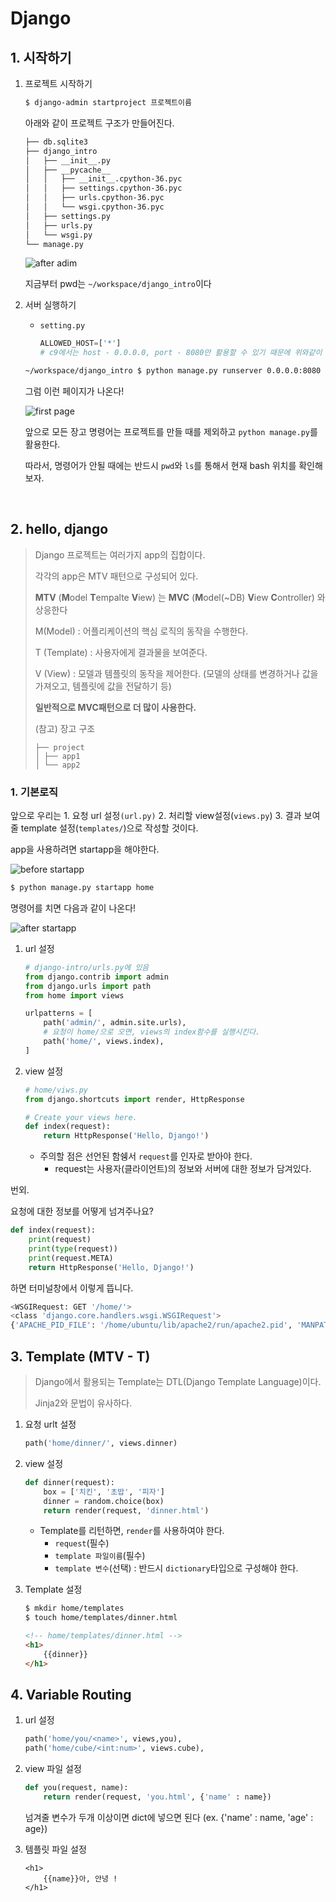 # Django

## 1. 시작하기

1. 프로젝트 시작하기

   ```bash
   $ django-admin startproject 프로젝트이름
   ```

   아래와 같이 프로젝트 구조가 만들어진다.

   ```bash
   ├── db.sqlite3
   ├── django_intro
   │   ├── __init__.py
   │   ├── __pycache__
   │   │   ├── __init__.cpython-36.pyc
   │   │   ├── settings.cpython-36.pyc
   │   │   ├── urls.cpython-36.pyc
   │   │   └── wsgi.cpython-36.pyc
   │   ├── settings.py
   │   ├── urls.py
   │   └── wsgi.py
   └── manage.py
   ```

   ![after adim](/image/django_projet_init-1.PNG)

   지금부터 pwd는 `~/workspace/django_intro`이다

2. 서버 실행하기

   + `setting.py`

     ```python
     ALLOWED_HOST=['*']
     # c9에서는 host - 0.0.0.0, port - 8080만 활용할 수 있기 때문에 위와같이 설정한다.
     ```

   ```bash
   ~/workspace/django_intro $ python manage.py runserver 0.0.0.0:8080
   ```

   그럼 이런 페이지가 나온다!

   ![first page](/image/django_first_runserver.PNG)

   앞으로 모든 장고 명령어는 프로젝트를 만들 때를 제외하고 `python manage.py`를 활용한다.

   따라서, 명령어가 안될 때에는 반드시 `pwd`와 `ls`를 통해서 현재 bash 위치를 확인해보자.                                                                                                                                                                                                                                                                                                                                                                                                                                                                                                                                                                                                                                                                                                                                                                                                                                                                                                                                                                                                                                                                                                                                                                                                                                                                                                                                                                                                       

   ​                                                                                                                                                                                                                                                                                                                                                                                                                                                                                                                                                                                                                                                                                                                                                                                                                                                                                                                                                                                                                                                                                                                                                                                                                                                                                                                                                                                                                                                                                                                                                                                                                                                                                                                                                                                                                                                                                                                                                                                                                                                                                                                                                                           

## 2. hello, django

> Django 프로젝트는 여러가지 app의 집합이다.
>
> 각각의 app은 MTV 패턴으로 구성되어 있다.
>
> **MTV** (**M**odel **T**empalte **V**iew) 는 **MVC** (**M**odel(~DB) **V**iew **C**ontroller) 와 상응한다
>
> M(Model) : 어플리케이션의 핵심 로직의 동작을 수행한다.
>
> T (Template) : 사용자에게 결과물을 보여준다.
>
> V (View) : 모델과 템플릿의 동작을 제어한다. (모델의 상태를 변경하거나 값을 가져오고, 템플릿에 값을 전달하기 등)
>
> **일반적으로 MVC패턴으로 더 많이 사용한다.**
>
>(참고) 장고 구조
>
>  ```
>  ├── project
>  │ ├── app1
>  │ └── app2
>  ```

### 1. 기본로직

앞으로 우리는 1. 요청 url  설정`(url.py)` 2. 처리할 view설정(`views.py`) 3. 결과 보여줄 template 설정(`templates/`)으로 작성할 것이다.



app을 사용하려면 startapp을 해야한다.

![before startapp](/image/before_startapp.PNG)

```bash
$ python manage.py startapp home
```

명령어를 치면 다음과 같이 나온다!

![after startapp](/image/after_startapp.PNG)

1. url 설정

   ```python
   # django-intro/urls.py에 있음
   from django.contrib import admin
   from django.urls import path
   from home import views
   
   urlpatterns = [
       path('admin/', admin.site.urls),
       # 요청이 home/으로 오면, views의 index함수를 실행시킨다.
       path('home/', views.index),
   ]
   
   ```

   

2. view 설정

   ```python
   # home/viws.py
   from django.shortcuts import render, HttpResponse
   
   # Create your views here.
   def index(request):
       return HttpResponse('Hello, Django!')
   ```

   + 주의할 점은 선언된 함쉥서 `request`를 인자로 받아야 한다.
     + request는 사용자(클라이언트)의 정보와 서버에 대한 정보가 담겨있다.

번외.

요청에 대한 정보를 어떻게 넘겨주나요?

```python
def index(request):
    print(request)
    print(type(request))
    print(request.META)
    return HttpResponse('Hello, Django!')
```

하면 터미널창에서 이렇게 뜹니다.

```bash
<WSGIRequest: GET '/home/'>
<class 'django.core.handlers.wsgi.WSGIRequest'>
{'APACHE_PID_FILE': '/home/ubuntu/lib/apache2/run/apache2.pid', 'MANPATH': '/home/ubuntu/.nvm/versions/node/v6.11.2/share/man:/usr/local/rvm/rubies/ruby-2.4.0/share/man:/usr/local/man:/usr/local/share/man:/usr/share/man:/usr/local/rvm/man', 'rvm_bin_path': '/usr/local/rvm/bin', 'C9_SHARED': '/mnt/shared', 'PYENV_ROOT': '/home/ubuntu/.pyenv', 'C9_FULLNAME': 'Jiwon Ashley Ryu', 'GEM_HOME': '/usr/local/rvm/gems/ruby-2.4.0', 'NVM_CD_FLAGS': '', 'APACHE_RUN_USER': 'ubuntu', 'SHELL': '/bin/bash', 'TERM': 'screen', 'IRBRC': '/usr/local/rvm/rubies/ruby-2.4.0/.irbrc', 'SSH_CLIENT': '::ffff:10.240.1.27 41758 22', 'ISOUTPUTPANE': '0', 'NVM_PATH': '/home/ubuntu/.nvm/versions/node/v6.11.2/lib/node', 'C9_PORT': '8080', 'METEOR_IP': '0.0.0.0', 'MY_RUBY_HOME': '/usr/local/rvm/rubies/ruby-2.4.0', 'PHPRC': '/home/ubuntu/workspace', 'PYENV_VERSION': 'django-venv', 'LC_ALL': 'C.UTF-8', 'NVM_DIR': '/home/ubuntu/.nvm', 'USER': 'ubuntu', '_system_type': 'Linux', 'rvm_path': '/usr/local/rvm', 'PYENV_DIR': '/home/ubuntu/workspace/django_intro', 'C9_UID': '2330190', 'PYENV_VIRTUALENV_INIT': '1', 'VIRTUAL_ENV': '/home/ubuntu/.pyenv/versions/3.6.7/envs/django-venv', 'TMUX': '/tmp/tmux-1000/cloud92.2,1117,0', 'PYENV_VIRTUAL_ENV': '/home/ubuntu/.pyenv/versions/3.6.7/envs/django-venv', 'C9_IP': '0.0.0.0', 'rvm_prefix': '/usr/local', 'APACHE_LOG_DIR': '/home/ubuntu/lib/apache2/log', 'PATH': '/home/ubuntu/.pyenv/versions/django-venv/bin:/home/ubuntu/.pyenv/libexec:/home/ubuntu/.pyenv/plugins/python-build/bin:/home/ubuntu/.pyenv/plugins/pyenv-virtualenv/bin:/home/ubuntu/.pyenv/plugins/pyenv-virtualenv/shims:/home/ubuntu/.pyenv/shims:/home/ubuntu/.pyenv/bin:/home/ubuntu/.pyenv/shims:/home/ubuntu/.pyenv/bin:/home/ubuntu/.nvm/versions/node/v6.11.2/bin:/usr/local/rvm/gems/ruby-2.4.0/bin:/usr/local/rvm/gems/ruby-2.4.0@global/bin:/usr/local/rvm/rubies/ruby-2.4.0/bin:/mnt/shared/bin:/home/ubuntu/workspace/node_modules/.bin:/home/ubuntu/bin:/usr/local/sbin:/usr/local/bin:/usr/sbin:/usr/bin:/sbin:/bin:/mnt/shared/sbin:/opt/gitl:/opt/go/bin:/mnt/shared/c9/app.nw/bin:/usr/local/rvm/bin', 'C9_USER': 'ashleyryu', 'HGUSER': 'Jiwon Ashley Ryu', 'NVM_NODEJS_ORG_MIRROR': 'https://nodejs.org/dist', 'PWD': '/home/ubuntu/workspace/django_intro', 'APACHE_RUN_GROUP': 'ubuntu', 'LANG': 'C', 'NODE_PATH': '/mnt/shared/lib/node_modules', 'PYENV_HOOK_PATH': '/home/ubuntu/.pyenv/pyenv.d:/usr/local/etc/pyenv.d:/etc/pyenv.d:/usr/lib/pyenv/hooks:/home/ubuntu/.pyenv/plugins/pyenv-virtualenv/etc/pyenv.d', '_system_arch': 'x86_64', 'TMUX_PANE': '%0', '_OLD_VIRTUAL_PS1': '\\[\\033[01;32m\\]${C9_USER}\\[\\033[00m\\]:\\[\\033[01;34m\\]\\w\\[\\033[00m\\]$(__git_ps1 " (%s)") $ ', '_system_version': '14.04', 'C9_SH_EXECUTED': '1', 'rvm_version': '1.29.2 (latest)', 'PYENV_SHELL': 'bash', 'HOME': '/home/ubuntu', 'SHLVL': '4', 'C9_PID': '6743323', 'GOROOT': '/opt/go', 'LANGUAGE': 'C.UTF-8', 'C9_PROJECT': 'django-intro', 'LOGNAME': 'ubuntu', 'C9_EMAIL': 'ryujw0108@gmail.com', 'GEM_PATH': '/usr/local/rvm/gems/ruby-2.4.0:/usr/local/rvm/gems/ruby-2.4.0@global', 'SSH_CONNECTION': '::ffff:10.240.1.27 41758 ::ffff:172.17.0.43 22', 'LESSOPEN': '| /usr/bin/lesspipe %s', 'GOPATH': '/home/ubuntu/workspace', 'NVM_BIN': '/home/ubuntu/.nvm/versions/node/v6.11.2/bin', 'EMAIL': 'ryujw0108@gmail.com', 'NVM_IOJS_ORG_MIRROR': 'https://iojs.org/dist', 'PORT': '8080', 'METEOR_PORT': '8080', 'IP': '0.0.0.0', 'APACHE_LOCK_DIR': '/home/ubuntu/lib/apache2/lock', 'APACHE_RUN_DIR': '/home/ubuntu/lib/apache2/run', 'C9_HOSTNAME': 'django-intro-ashleyryu.c9users.io', 'LESSCLOSE': '/usr/bin/lesspipe %s %s', 'RUBY_VERSION': 'ruby-2.4.0', 'rvm_silence_path_mismatch_check_flag': '1', '_system_name': 'Ubuntu', 'BASH_FUNC__gnomeopen%%': '() {  if [ -e "$@" ]; then\n c9 "$@";\n return;\n fi;\n command xdg-open "$@"\n}', 'BASH_FUNC__xdgopen%%': '() {  if [ -e "$@" ]; then\n c9 "$@";\n return;\n fi;\n command xdg-open "$@"\n}', 'DJANGO_SETTINGS_MODULE': 'django_intro.settings', 'TZ': 'Asia/Seoul', 'RUN_MAIN': 'true', 'SERVER_NAME': 'ashleyryu-django-intro-6743323', 'GATEWAY_INTERFACE': 'CGI/1.1', 'SERVER_PORT': '8080', 'REMOTE_HOST': '', 'CONTENT_LENGTH': '', 'SCRIPT_NAME': '', 'SERVER_PROTOCOL': 'HTTP/1.1', 'SERVER_SOFTWARE': 'WSGIServer/0.2', 'REQUEST_METHOD': 'GET', 'PATH_INFO': '/home/', 'QUERY_STRING': '', 'REMOTE_ADDR': '10.240.1.50', 'CONTENT_TYPE': 'text/plain', 'HTTP_HOST': 'django-intro-ashleyryu.c9users.io:8080', 'HTTP_CACHE_CONTROL': 'max-age=0', 'HTTP_UPGRADE_INSECURE_REQUESTS': '1', 'HTTP_USER_AGENT': 'Mozilla/5.0 (Windows NT 10.0; Win64; x64) AppleWebKit/537.36 (KHTML, like Gecko) Chrome/71.0.3578.98 Safari/537.36', 'HTTP_ACCEPT': 'text/html,application/xhtml+xml,application/xml;q=0.9,image/webp,image/apng,*/*;q=0.8', 'HTTP_ACCEPT_ENCODING': 'gzip, deflate', 'HTTP_ACCEPT_LANGUAGE': 'ko-KR,ko;q=0.9,en-US;q=0.8,en;q=0.7', 'HTTP_COOKIE': '', 'HTTP_X_FORWARDED_PROTO': 'http', 'HTTP_X_FORWARDED_PORT': '80', 'HTTP_X_FORWARDED_FOR': '127.0.0.1', 'HTTP_CONNECTION': 'keep-alive', 'wsgi.input': <django.core.handlers.wsgi.LimitedStream object at 0x7f1b81375588>, 'wsgi.errors': <_io.TextIOWrapper name='<stderr>' mode='w' encoding='UTF-8'>, 'wsgi.version': (1, 0), 'wsgi.run_once': False, 'wsgi.url_scheme': 'http', 'wsgi.multithread': True, 'wsgi.multiprocess': False, 'wsgi.file_wrapper': <class 'wsgiref.util.FileWrapper'>}
```



## 3. Template (MTV - T)

> Django에서 활용되는 Template는 DTL(Django Template Language)이다.
>
>  Jinja2와 문법이 유사하다.



1. 요청 urlt 설정

   ```python
   path('home/dinner/', views.dinner)
   ```

   

2. view 설정

   ```python
   def dinner(request):
       box = ['치킨', '초밥', '피자']
       dinner = random.choice(box)
       return render(request, 'dinner.html')
   ```

   + Template를 리턴하면, `render`를 사용하여야 한다.
     + `request`(필수)
     + `template 파일이름`(필수)
     + `template 변수`(선택) : 반드시 `dictionary`타입으로 구성해야 한다.

3. Template 설정

   ```bash
   $ mkdir home/templates
   $ touch home/templates/dinner.html
   ```

   ```html
   <!-- home/templates/dinner.html -->
   <h1>
       {{dinner}}
   </h1>
   ```

## 4. Variable Routing

1. url 설정

   ```python
   path('home/you/<name>', views,you),
   path('home/cube/<int:num>', views.cube),
   ```

2. view 파일 설정

   ```python
   def you(request, name):
       return render(request, 'you.html', {'name' : name})
   ```

   넘겨줄 변수가 두개 이상이면 dict에 넣으면 된다 (ex. {'name' : name, 'age' : age})

3. 템플릿 파일 설정

   ```django
   <h1>
       {{name}}아, 안녕 !
   </h1>
   ```
